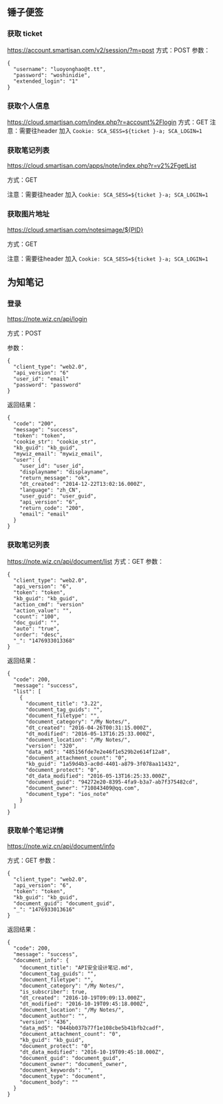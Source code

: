 ## 锤子便签

### 获取 ticket
https://account.smartisan.com/v2/session/?m=post
方式：POST 
参数：
```
{
  "username": "luoyonghao@t.tt",
  "password": "woshinidie",
  "extended_login": "1"
}
```

### 获取个人信息
https://cloud.smartisan.com/index.php?r=account%2Flogin
方式：GET
注意：需要往header 加入 `Cookie: SCA_SESS=${ticket }-a; SCA_LOGIN=1`

### 获取笔记列表
https://cloud.smartisan.com/apps/note/index.php?r=v2%2FgetList 

方式：GET

注意：需要往header 加入 `Cookie: SCA_SESS=${ticket }-a; SCA_LOGIN=1`

### 获取图片地址
https://cloud.smartisan.com/notesimage/${PID}

方式：GET

注意：需要往header 加入 `Cookie: SCA_SESS=${ticket }-a; SCA_LOGIN=1`

## 为知笔记

### 登录
https://note.wiz.cn/api/login

方式：POST

参数：
```
{
  "client_type": "web2.0",
  "api_version": "6"
  "user_id": "email"
  "password": "password"
}
```

返回结果：
```
{
  "code": "200",
  "message": "success",
  "token": "token",
  "cookie_str": "cookie_str",
  "kb_guid": "kb_guid",
  "mywiz_email": "mywiz_email",
  "user": {
    "user_id": "user_id",
    "displayname": "displayname",
    "return_message": "ok",
    "dt_created": "2014-12-22T13:02:16.000Z",
    "language": "zh_CN",
    "user_guid": "user_guid",
    "api_version": "6",
    "return_code": "200",
    "email": "email"
  }
}
```

### 获取笔记列表
https://note.wiz.cn/api/document/list
方式：GET
参数：
```
{
  "client_type": "web2.0",
  "api_version": "6",
  "token": "token",
  "kb_guid": "kb_guid",
  "action_cmd": "version"
  "action_value": "",
  "count": "100",
  "doc_guid": "",
  "auto": "true",
  "order": "desc",
  "_": "1476933013368"
}
```
返回结果：
```
{
  "code": 200,
  "message": "success",
  "list": [
    {
      "document_title": "3.22",
      "document_tag_guids": "",
      "document_filetype": "",
      "document_category": "/My Notes/",
      "dt_created": "2016-04-26T00:31:15.000Z",
      "dt_modified": "2016-05-13T16:25:33.000Z",
      "document_location": "/My Notes/",
      "version": "320",
      "data_md5": "485156fde7e2e46f1e529b2e614f12a8",
      "document_attachment_count": "0",
      "kb_guid": "1a59d4b3-ac0d-4401-a879-3f078aa11432",
      "document_protect": "0",
      "dt_data_modified": "2016-05-13T16:25:33.000Z",
      "document_guid": "94272e20-8395-4fa9-b3a7-ab7f375482cd",
      "document_owner": "710843409@qq.com",
      "document_type": "ios_note"
    }
  ]
}
```

### 获取单个笔记详情
https://note.wiz.cn/api/document/info
 
方式：GET
参数：
```
{
  "client_type": "web2.0",
  "api_version": "6",
  "token": "token", 
  "kb_guid": "kb_guid",
  "document_guid": "document_guid",
  "_": "1476933013616"
}
```
返回结果：
```
{
  "code": 200,
  "message": "success",
  "document_info": {
    "document_title": "API安全设计笔记.md",
    "document_tag_guids": "",
    "document_filetype": "",
    "document_category": "/My Notes/",
    "is_subscriber": true,
    "dt_created": "2016-10-19T09:09:13.000Z",
    "dt_modified": "2016-10-19T09:45:18.000Z",
    "document_location": "/My Notes/",
    "document_author": "",
    "version": "436",
    "data_md5": "044bb037b77f1e108cbe5b41bfb2cadf",
    "document_attachment_count": "0",
    "kb_guid": "kb_guid",
    "document_protect": "0",
    "dt_data_modified": "2016-10-19T09:45:18.000Z",
    "document_guid": "document_guid",
    "document_owner": "document_owner",
    "document_keywords": "",
    "document_type": "document",
    "document_body": "﻿"
  }
}
```


 
 
